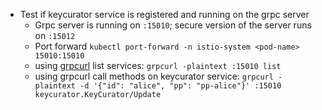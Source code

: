 - Test if keycurator service is registered and running on the grpc server
    - Grpc server is running on `:15010`; secure version of the server runs on `:15012`
    - Port forward `kubectl port-forward -n istio-system <pod-name> 15010:15010`
    - using [grpcurl](https://github.com/fullstorydev/grpcurl?tab=readme-ov-file#from-source) list services: `grpcurl -plaintext :15010 list`
    - using grpcurl call methods on keycurator service: `grpcurl -plaintext -d '{"id": "alice", "pp": "pp-alice"}' :15010 keycurator.KeyCurator/Update`